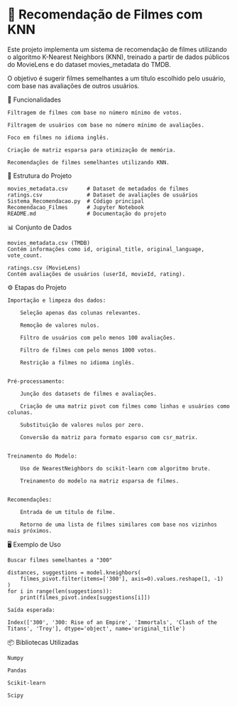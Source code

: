 # 🎥 Recomendação de Filmes com KNN

Este projeto implementa um sistema de recomendação de filmes utilizando o algoritmo K-Nearest Neighbors (KNN), treinado a partir de dados públicos do MovieLens e do dataset movies_metadata do TMDB.

O objetivo é sugerir filmes semelhantes a um título escolhido pelo usuário, com base nas avaliações de outros usuários.

📌 Funcionalidades

    Filtragem de filmes com base no número mínimo de votos.

    Filtragem de usuários com base no número mínimo de avaliações.

    Foco em filmes no idioma inglês.

    Criação de matriz esparsa para otimização de memória.

    Recomendações de filmes semelhantes utilizando KNN.

📂 Estrutura do Projeto

    movies_metadata.csv      # Dataset de metadados de filmes
    ratings.csv              # Dataset de avaliações de usuários
    Sistema_Recomendacao.py  # Código principal
    Recomendacao_Filmes      # Jupyter Notebook
    README.md                # Documentação do projeto

📊 Conjunto de Dados

    movies_metadata.csv (TMDB)
    Contém informações como id, original_title, original_language, vote_count.

    ratings.csv (MovieLens)
    Contém avaliações de usuários (userId, movieId, rating).

⚙️ Etapas do Projeto

    Importação e limpeza dos dados:

        Seleção apenas das colunas relevantes.

        Remoção de valores nulos.

        Filtro de usuários com pelo menos 100 avaliações.

        Filtro de filmes com pelo menos 1000 votos.

        Restrição a filmes no idioma inglês.


    Pré-processamento:

        Junção dos datasets de filmes e avaliações.

        Criação de uma matriz pivot com filmes como linhas e usuários como colunas.

        Substituição de valores nulos por zero.

        Conversão da matriz para formato esparso com csr_matrix.


    Treinamento do Modelo:

        Uso de NearestNeighbors do scikit-learn com algoritmo brute.

        Treinamento do modelo na matriz esparsa de filmes.


    Recomendações:

        Entrada de um título de filme.

        Retorno de uma lista de filmes similares com base nos vizinhos mais próximos.


🖥️ Exemplo de Uso

    Buscar filmes semelhantes a "300"
    
    distances, suggestions = model.kneighbors(
        filmes_pivot.filter(items=['300'], axis=0).values.reshape(1, -1)
    )
    for i in range(len(suggestions)):
        print(filmes_pivot.index[suggestions[i]])

    Saída esperada:

    Index(['300', '300: Rise of an Empire', 'Immortals', 'Clash of the Titans', 'Troy'], dtype='object', name='original_title')



📦 Bibliotecas Utilizadas

    Numpy

    Pandas

    Scikit-learn

    Scipy

